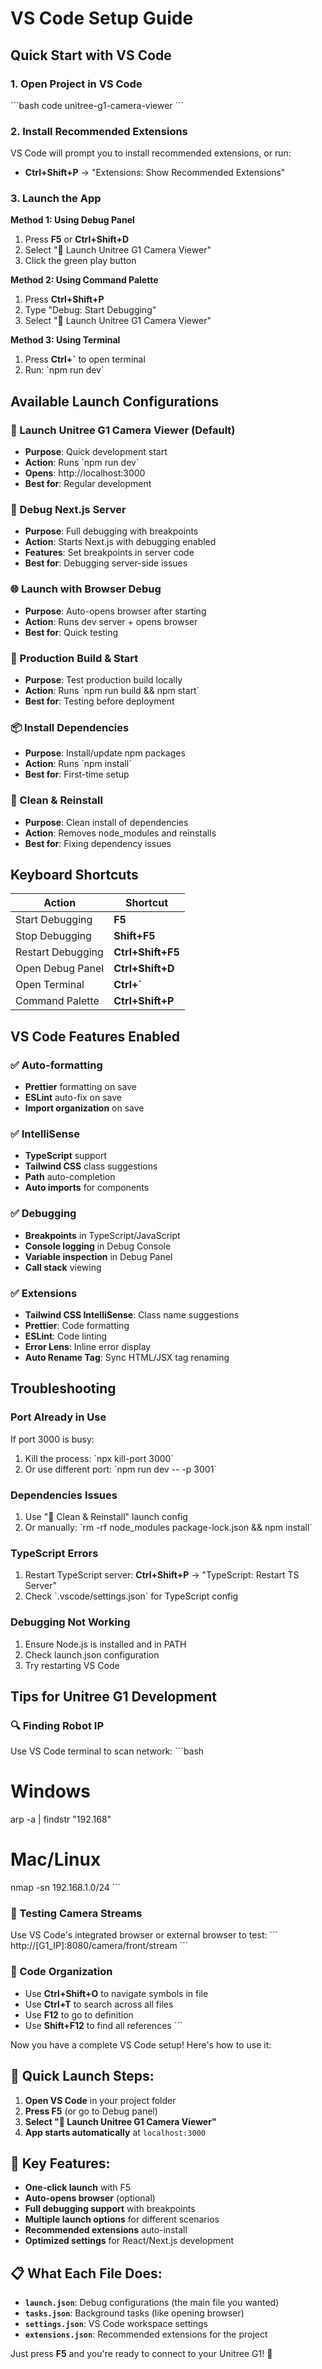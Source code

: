 # VS Code Setup Guide

## Quick Start with VS Code

### 1. Open Project in VS Code
\`\`\`bash
code unitree-g1-camera-viewer
\`\`\`

### 2. Install Recommended Extensions
VS Code will prompt you to install recommended extensions, or run:
- **Ctrl+Shift+P** → "Extensions: Show Recommended Extensions"

### 3. Launch the App
**Method 1: Using Debug Panel**
1. Press **F5** or **Ctrl+Shift+D**
2. Select "🤖 Launch Unitree G1 Camera Viewer"
3. Click the green play button

**Method 2: Using Command Palette**
1. Press **Ctrl+Shift+P**
2. Type "Debug: Start Debugging"
3. Select "🤖 Launch Unitree G1 Camera Viewer"

**Method 3: Using Terminal**
1. Press **Ctrl+\`** to open terminal
2. Run: \`npm run dev\`

## Available Launch Configurations

### 🤖 Launch Unitree G1 Camera Viewer (Default)
- **Purpose**: Quick development start
- **Action**: Runs \`npm run dev\`
- **Opens**: http://localhost:3000
- **Best for**: Regular development

### 🔧 Debug Next.js Server
- **Purpose**: Full debugging with breakpoints
- **Action**: Starts Next.js with debugging enabled
- **Features**: Set breakpoints in server code
- **Best for**: Debugging server-side issues

### 🌐 Launch with Browser Debug
- **Purpose**: Auto-opens browser after starting
- **Action**: Runs dev server + opens browser
- **Best for**: Quick testing

### 🚀 Production Build & Start
- **Purpose**: Test production build locally
- **Action**: Runs \`npm run build && npm start\`
- **Best for**: Testing before deployment

### 📦 Install Dependencies
- **Purpose**: Install/update npm packages
- **Action**: Runs \`npm install\`
- **Best for**: First-time setup

### 🧹 Clean & Reinstall
- **Purpose**: Clean install of dependencies
- **Action**: Removes node_modules and reinstalls
- **Best for**: Fixing dependency issues

## Keyboard Shortcuts

| Action | Shortcut |
|--------|----------|
| Start Debugging | **F5** |
| Stop Debugging | **Shift+F5** |
| Restart Debugging | **Ctrl+Shift+F5** |
| Open Debug Panel | **Ctrl+Shift+D** |
| Open Terminal | **Ctrl+\`** |
| Command Palette | **Ctrl+Shift+P** |

## VS Code Features Enabled

### ✅ Auto-formatting
- **Prettier** formatting on save
- **ESLint** auto-fix on save
- **Import organization** on save

### ✅ IntelliSense
- **TypeScript** support
- **Tailwind CSS** class suggestions
- **Path** auto-completion
- **Auto imports** for components

### ✅ Debugging
- **Breakpoints** in TypeScript/JavaScript
- **Console logging** in Debug Console
- **Variable inspection** in Debug Panel
- **Call stack** viewing

### ✅ Extensions
- **Tailwind CSS IntelliSense**: Class name suggestions
- **Prettier**: Code formatting
- **ESLint**: Code linting
- **Error Lens**: Inline error display
- **Auto Rename Tag**: Sync HTML/JSX tag renaming

## Troubleshooting

### Port Already in Use
If port 3000 is busy:
1. Kill the process: \`npx kill-port 3000\`
2. Or use different port: \`npm run dev -- -p 3001\`

### Dependencies Issues
1. Use "🧹 Clean & Reinstall" launch config
2. Or manually: \`rm -rf node_modules package-lock.json && npm install\`

### TypeScript Errors
1. Restart TypeScript server: **Ctrl+Shift+P** → "TypeScript: Restart TS Server"
2. Check \`.vscode/settings.json\` for TypeScript config

### Debugging Not Working
1. Ensure Node.js is installed and in PATH
2. Check launch.json configuration
3. Try restarting VS Code

## Tips for Unitree G1 Development

### 🔍 Finding Robot IP
Use VS Code terminal to scan network:
\`\`\`bash
# Windows
arp -a | findstr "192.168"

# Mac/Linux  
nmap -sn 192.168.1.0/24
\`\`\`

### 🎥 Testing Camera Streams
Use VS Code's integrated browser or external browser to test:
\`\`\`
http://[G1_IP]:8080/camera/front/stream
\`\`\`

### 📝 Code Organization
- Use **Ctrl+Shift+O** to navigate symbols in file
- Use **Ctrl+T** to search across all files
- Use **F12** to go to definition
- Use **Shift+F12** to find all references
\`\`\`

Now you have a complete VS Code setup! Here's how to use it:

## 🚀 **Quick Launch Steps:**

1. **Open VS Code** in your project folder
2. **Press F5** (or go to Debug panel)
3. **Select "🤖 Launch Unitree G1 Camera Viewer"**
4. **App starts automatically** at `localhost:3000`

## 🎯 **Key Features:**

- **One-click launch** with F5
- **Auto-opens browser** (optional)
- **Full debugging support** with breakpoints
- **Multiple launch options** for different scenarios
- **Recommended extensions** auto-install
- **Optimized settings** for React/Next.js development

## 📋 **What Each File Does:**

- **`launch.json`**: Debug configurations (the main file you wanted)
- **`tasks.json`**: Background tasks (like opening browser)
- **`settings.json`**: VS Code workspace settings
- **`extensions.json`**: Recommended extensions for the project

Just press **F5** and you're ready to connect to your Unitree G1! 🤖
